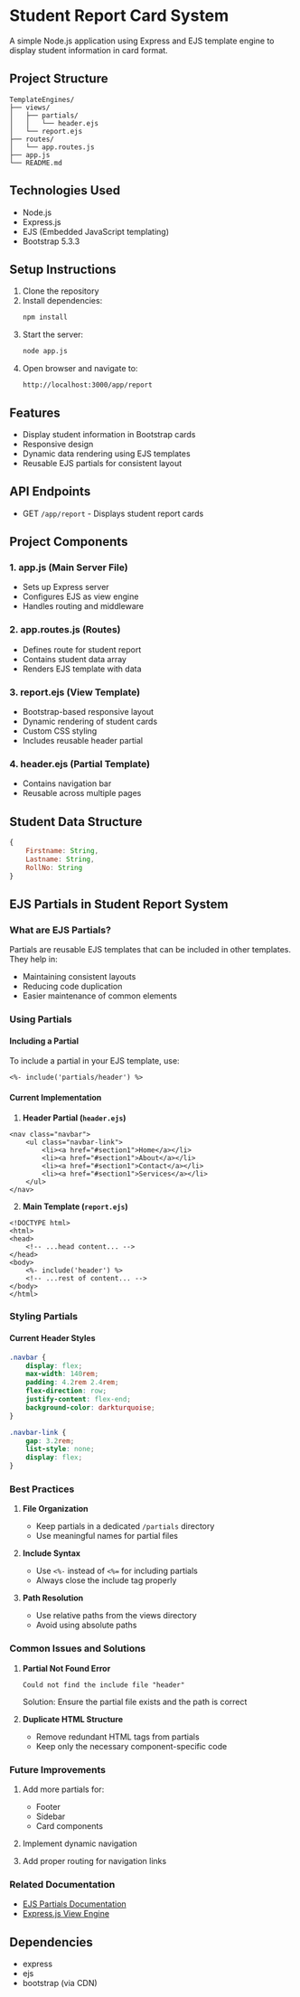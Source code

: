 # Student Report Card System

A simple Node.js application using Express and EJS template engine to display student information in card format.

## Project Structure
```
TemplateEngines/
├── views/
│   ├── partials/
│   │   └── header.ejs
│   └── report.ejs
├── routes/
│   └── app.routes.js
├── app.js
└── README.md
```

## Technologies Used
- Node.js
- Express.js
- EJS (Embedded JavaScript templating)
- Bootstrap 5.3.3

## Setup Instructions
1. Clone the repository
2. Install dependencies:
   ```bash
   npm install
   ```
3. Start the server:
   ```bash
   node app.js
   ```
4. Open browser and navigate to:
   ```
   http://localhost:3000/app/report
   ```

## Features
- Display student information in Bootstrap cards
- Responsive design
- Dynamic data rendering using EJS templates
- Reusable EJS partials for consistent layout

## API Endpoints
- GET `/app/report` - Displays student report cards

## Project Components

### 1. app.js (Main Server File)
- Sets up Express server
- Configures EJS as view engine
- Handles routing and middleware

### 2. app.routes.js (Routes)
- Defines route for student report
- Contains student data array
- Renders EJS template with data

### 3. report.ejs (View Template)
- Bootstrap-based responsive layout
- Dynamic rendering of student cards
- Custom CSS styling
- Includes reusable header partial

### 4. header.ejs (Partial Template)
- Contains navigation bar
- Reusable across multiple pages

## Student Data Structure
```javascript
{
    Firstname: String,
    Lastname: String,
    RollNo: String
}
```

## EJS Partials in Student Report System

### What are EJS Partials?

Partials are reusable EJS templates that can be included in other templates. They help in:
- Maintaining consistent layouts
- Reducing code duplication
- Easier maintenance of common elements

### Using Partials

#### Including a Partial
To include a partial in your EJS template, use:
```ejs
<%- include('partials/header') %>
```

#### Current Implementation

1. **Header Partial (`header.ejs`)**
```ejs
<nav class="navbar">
    <ul class="navbar-link">
        <li><a href="#section1">Home</a></li>
        <li><a href="#section1">About</a></li>
        <li><a href="#section1">Contact</a></li>
        <li><a href="#section1">Services</a></li>
    </ul>
</nav>
```

2. **Main Template (`report.ejs`)**
```ejs
<!DOCTYPE html>
<html>
<head>
    <!-- ...head content... -->
</head>
<body>
    <%- include('header') %>
    <!-- ...rest of content... -->
</body>
</html>
```

### Styling Partials

#### Current Header Styles
```css
.navbar {
    display: flex;
    max-width: 140rem;
    padding: 4.2rem 2.4rem;
    flex-direction: row;
    justify-content: flex-end;
    background-color: darkturquoise;
}

.navbar-link {
    gap: 3.2rem;
    list-style: none;
    display: flex;
}
```

### Best Practices

1. **File Organization**
   - Keep partials in a dedicated `/partials` directory
   - Use meaningful names for partial files

2. **Include Syntax**
   - Use `<%-` instead of `<%=` for including partials
   - Always close the include tag properly

3. **Path Resolution**
   - Use relative paths from the views directory
   - Avoid using absolute paths

### Common Issues and Solutions

1. **Partial Not Found Error**
   ```
   Could not find the include file "header"
   ```
   Solution: Ensure the partial file exists and the path is correct

2. **Duplicate HTML Structure**
   - Remove redundant HTML tags from partials
   - Keep only the necessary component-specific code

### Future Improvements

1. Add more partials for:
   - Footer
   - Sidebar
   - Card components

2. Implement dynamic navigation
3. Add proper routing for navigation links

### Related Documentation
- [EJS Partials Documentation](https://ejs.co/#docs)
- [Express.js View Engine](https://expressjs.com/en/guide/using-template-engines.html)

## Dependencies
- express
- ejs
- bootstrap (via CDN)

